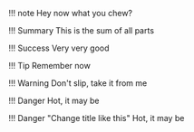 !!! note
    Hey now what you chew?

!!! Summary
    This is the sum of all parts

!!! Success
    Very very good

!!! Tip
    Remember now

!!! Warning
    Don't slip, take it from me

!!! Danger
    Hot, it may be

!!! Danger "Change title like this"
    Hot, it may be
